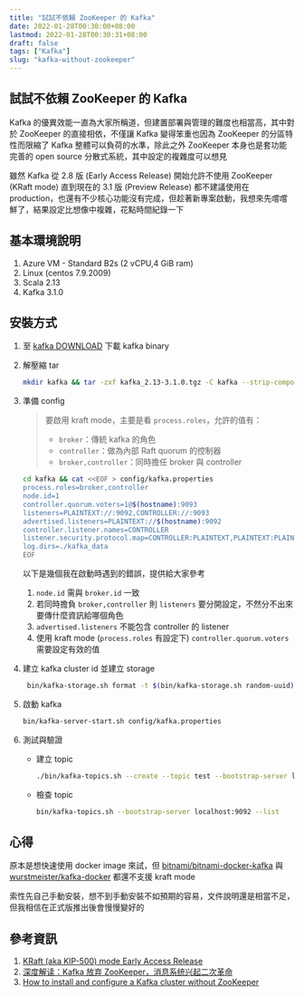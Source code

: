 ```yaml
---
title: "試試不依賴 ZooKeeper 的 Kafka"
date: 2022-01-28T00:30:00+08:00
lastmod: 2022-01-28T00:30:31+08:00
draft: false
tags: ["Kafka"]
slug: "kafka-without-zookeeper"
---
```


## 試試不依賴 ZooKeeper 的 Kafka

Kafka 的優異效能一直為大家所稱道，但建置部署與管理的難度也相當高，其中對於 ZooKeeper 的直接相依，不僅讓 Kafka 變得笨重也因為 ZooKeeper 的分區特性而限縮了 Kafka 整體可以負荷的水準，除此之外 ZooKeeper 本身也是套功能完善的 open source 分散式系統，其中設定的複雜度可以想見

雖然 Kafka 從 2.8 版 (Early Access Release) 開始允許不使用 ZooKeeper (KRaft mode) 直到現在的 3.1 版 (Preview Release) 都不建議使用在 production，也還有不少核心功能沒有完成，但趁著新專案啟動，我想來先嚐嚐鮮了，結果設定比想像中複雜，花點時間紀錄一下

## 基本環境說明

1. Azure VM - Standard B2s (2 vCPU,4 GiB ram)
2. Linux (centos 7.9.2009)
3. Scala 2.13
4. Kafka 3.1.0

## 安裝方式

1. 至 [kafka DOWNLOAD](https://kafka.apache.org/downloads) 下載 kafka binary
2. 解壓縮 tar

    ```bash
    mkdir kafka && tar -zxf kafka_2.13-3.1.0.tgz -C kafka --strip-components=1
    ```

3. 準備 config

    > 要啟用 kraft mode，主要是看 `process.roles`，允許的值有：
    >
    > - `broker`：傳統 kafka 的角色
    > - `controller`：做為內部 Raft quorum 的控制器
    > - `broker,controller`：同時擔任 broker 與 controller

    ```bash
    cd kafka && cat <<EOF > config/kafka.properties
    process.roles=broker,controller
    node.id=1
    controller.quorum.voters=1@$(hostname):9093
    listeners=PLAINTEXT://:9092,CONTROLLER://:9093
    advertised.listeners=PLAINTEXT://$(hostname):9092
    controller.listener.names=CONTROLLER
    listener.security.protocol.map=CONTROLLER:PLAINTEXT,PLAINTEXT:PLAINTEXT
    log.dirs=./kafka_data
    EOF
    ```

    以下是幾個我在啟動時遇到的錯誤，提供給大家參考

    1. `node.id` 需與 `broker.id` 一致
    2. 若同時擔負 `broker,controller` 則 `listeners` 要分開設定，不然分不出來要傳什麼資訊給哪個角色
    3. `advertised.listeners` 不能包含 controller 的 listener
    4. 使用 kraft mode (`process.roles` 有設定下) `controller.quorum.voters` 需要設定有效的值

4. 建立 kafka cluster id 並建立 storage

    ```bash
     bin/kafka-storage.sh format -t $(bin/kafka-storage.sh random-uuid) -c config/kafka.properties
    ```

5. 啟動 kafka

    ```bash
    bin/kafka-server-start.sh config/kafka.properties
    ```

6. 測試與驗證

    - 建立 topic

        ```bash
        ./bin/kafka-topics.sh --create --topic test --bootstrap-server localhost:9092
        ```

    - 檢查 topic

        ```bash
        bin/kafka-topics.sh --bootstrap-server localhost:9092 --list
        ```

## 心得

原本是想快速使用 docker image 來試，但 [bitnami/bitnami-docker-kafka](https://github.com/bitnami/bitnami-docker-kafka) 與 [wurstmeister/kafka-docker](https://github.com/wurstmeister/kafka-docker) 都還不支援 kraft mode

索性先自己手動安裝，想不到手動安裝不如預期的容易，文件說明還是相當不足，但我相信在正式版推出後會慢慢變好的

## 參考資訊

1. [KRaft (aka KIP-500) mode Early Access Release](https://github.com/apache/kafka/blob/3.1/config/kraft/README.md)
2. [深度解读：Kafka 放弃 ZooKeeper，消息系统兴起二次革命](https://www.infoq.cn/article/phf3gfjutdhwmctg6kxe)
3. [How to install and configure a Kafka cluster without ZooKeeper](https://sleeplessbeastie.eu/2021/10/27/how-to-install-and-configure-a-kafka-cluster-without-zookeeper/)
